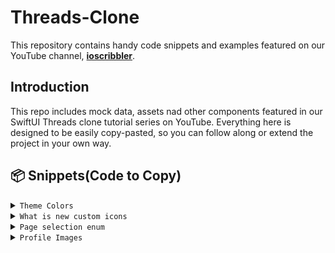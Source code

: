 # Threads-Clone

This repository contains handy code snippets and examples featured on our YouTube channel, <a href="https://www.youtube.com/@ioscribbler/videos" target="_blank"><b>ioscribbler</b></a>.

## Introduction
This repo includes mock data, assets nad other components featured in our SwiftUI Threads clone tutorial series on YouTube. Everything here is designed to be easily copy-pasted, so you can follow along or extend the project in your own way.

## <a name="snippets">📦 Snippets(Code to Copy)</a>

<details>
<summary><code>Theme Colors</code></summary>
<br>
 
```swift
Copy the ThemeColors from above directly into your assets Folder in XCode.
```
</details>


<details>
<summary><code>What is new custom icons</code></summary>
<br>
 
```swift
 struct MockHelper {
    static let whatIsNewActionIcons: [Image] = [
        Image(systemName: "photo.on.rectangle.angled"),
        Image(systemName: "camera"),
        Image(systemName: "document"),
        Image(systemName: "microphone"),
        Image(systemName: "number"),
        Image(systemName: "line.3.horizontal.decrease"),
        Image(systemName: "mappin.circle"),
    ]
}
```
</details>

<details>
<summary><code>Page selection enum</code></summary>
<br>
  
```swift
enum PageSelection: CaseIterable {
    case forYou
    case following
    
    static let pageSelectionID = "PageSelectionID" // used for matched geo effect
    
    var title: String {
        switch self {
        case .forYou:
            return "For You"
        case .following:
            return "Following"
        }
    }
}
```

</details>

<details>
<summary><code>Profile Images</code></summary>

<br>

```swift
Copy the ProfileImages folder from above directly into your assets Folder in XCode.
```

</details>

